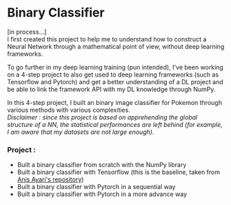 # Binary Classifier
[in process...]\
I first created this project to help me to understand how to construct a Neural Network through a mathematical point of view, without deep learning frameworks.

To go further in my deep learning training (pun intended), I've been working on a 4-step project to also get used to deep learning frameworks (such as Tensorflow and Pytorch) and get a better understanding of a DL project and be able to link the framework API with my DL knowledge through NumPy.

In this 4-step project, I built an binary image classifier for Pokemon through various methods with various complexities.\
_Disclaimer : since this project is based on apprehending the global structure of a NN, the statistical performances are left behind (for example, I am aware that my datasets are not large enough)._

### Project :

- Built a binary classifier from scratch with the NumPy library
- Built a binary classifier with Tensorflow (this is the baseline, taken from [Anis Ayari's repository](https://github.com/anisayari/Youtube-apprendre-le-deeplearning-avec-tensorflow/tree/master/%234%20-%20CNN))
- Built a binary classifier with Pytorch in a sequential way
- Built a binary classifier with Pytorch in a more advance way
